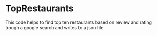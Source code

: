# TopRestaurants
This code helps to find top ten restaurants based on review and rating trough a google search and writes to a json file

